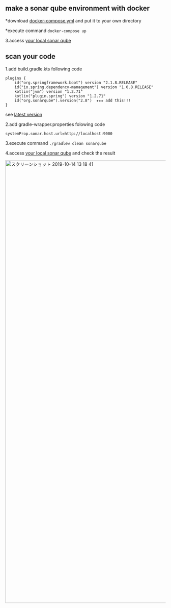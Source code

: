 ## make a sonar qube environment with docker
*download [docker-compose.yml](https://github.com/kazumaz/sonar-qube/blob/master/docker-compose.yml) and put it to your own directory

*execute command `docker-compose up`

3.access [your local sonar qube](http://localhost:9000/) 

## scan your code
1.add build.gradle.kts following code

```
plugins {
	id("org.springframework.boot") version "2.1.8.RELEASE"
	id("io.spring.dependency-management") version "1.0.8.RELEASE"
	kotlin("jvm") version "1.2.71"
	kotlin("plugin.spring") version "1.2.71"
	id("org.sonarqube").version("2.8")  ★★★ add this!!!
}
```
see [latest version](https://plugins.gradle.org/plugin/org.sonarqube)

2.add gradle-wrapper.properties  folowing code
```
systemProp.sonar.host.url=http://localhost:9000
```
3.execute command `./gradlew clean sonarqube`

4.access [your local sonar qube](http://localhost:9000/) and check the result
 
<img width="1389" alt="スクリーンショット 2019-10-14 13 18 41" src="https://user-images.githubusercontent.com/17084684/66729274-4bb93200-ee85-11e9-8b61-85b9db46aec9.png">
